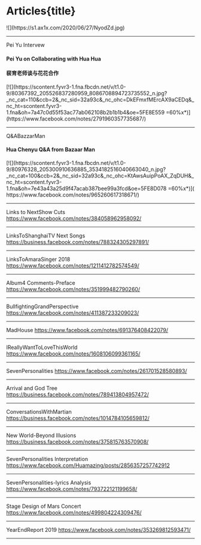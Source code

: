 # Articles{title}

<div class="background" markdown="1">
![](https://s1.ax1x.com/2020/06/27/NyodZd.jpg)
</div>

----------------

<div class="divider">Pei Yu Intervew</div>

#### Pei Yu on Collaborating with Hua Hua
#### 裴育老师谈与花花合作

<div class="center shadow" markdown="1">
[![](https://scontent.fyvr3-1.fna.fbcdn.net/v/t1.0-9/80367392_205526837280959_8086708894723735552_n.jpg?_nc_cat=110&ccb=2&_nc_sid=32a93c&_nc_ohc=DkEFmxfMErcAX9aCEDq&_nc_ht=scontent.fyvr3-1.fna&oh=7a47c0d55f53ac77ab062108b2b1b1b4&oe=5FE8E559 =60%x*)](https://www.facebook.com/notes/2791960357735687/)
</div>

----------------

<div class="divider">Q&ABazzarMan</div>

#### Hua Chenyu Q&A from Bazaar Man

<div class="center shadow" markdown="1">
[![](https://scontent.fyvr3-1.fna.fbcdn.net/v/t1.0-9/80976328_205300910636885_3534182516040663040_n.jpg?_nc_cat=100&ccb=2&_nc_sid=32a93c&_nc_ohc=KtAwsAuipPoAX_ZqDUH&_nc_ht=scontent.fyvr3-1.fna&oh=7e43a43a25d9f47acab387bee99a3fcd&oe=5FE8D078 =60%x*)]( https://www.facebook.com/notes/965260617318671/)
</div>

----------------
 
Links to NextShow Cuts    https://www.facebook.com/notes/384058962958092/

----------------

LinksToShanghaiTV Next Songs    https://business.facebook.com/notes/788324305297891/

----------------

LinksToAmaraSinger 2018    https://www.facebook.com/notes/1211412782574549/

----------------

Album4 Comments-Preface    https://www.facebook.com/notes/351999482790260/

----------------

BullfightingGrandPerspective    https://www.facebook.com/notes/411387233209023/

----------------

MadHouse    https://www.facebook.com/notes/691376408422079/

----------------

IReallyWantToLoveThisWorld    https://www.facebook.com/notes/1608106099361165/

----------------

SevenPersonalities    https://www.facebook.com/notes/261701528580893/

----------------

Arrival and God Tree    https://business.facebook.com/notes/789413804957472/

----------------

ConversationsWithMartian    https://business.facebook.com/notes/1014784105659812/

----------------

New World-Beyond Illusions    https://business.facebook.com/notes/375815763570908/

----------------

SevenPersonalities Interpretation    https://www.facebook.com/Huamazing/posts/2856357257742912

----------------

SevenPersonalities-lyrics Analysis    https://www.facebook.com/notes/793722121199658/

----------------

Stage Design of Mars Concert    https://www.facebook.com/notes/499804224309476/

----------------

YearEndReport 2019    https://www.facebook.com/notes/353269812593471/

----------------
